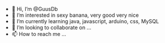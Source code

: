 - 👋 Hi, I’m @GuusDb
- 👀 I’m interested in sexy banana, very good very nice
- 🌱 I’m currently learning java, javascript, arduino, css, MySQL
- 💞️ I’m looking to collaborate on ...
- 📫 How to reach me ...

<!---
GuusDb/GuusDb is a ✨ special ✨ repository because its `README.md` (this file) appears on your GitHub profile.
You can click the Preview link to take a look at your changes.
--->
